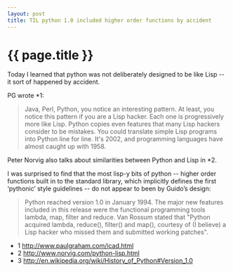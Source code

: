```yaml
---
layout: post
title: TIL python 1.0 included higher order functions by accident
---
```


# {{ page.title }}


Today I learned that python was not deliberately designed to be like Lisp -- it sort of happened by accident.

PG wrote \*1:

> Java, Perl, Python, you notice an interesting pattern. At least, you notice this pattern if you are a Lisp hacker. Each one is progressively more like Lisp. Python copies even features that many Lisp hackers consider to be mistakes. You could translate simple Lisp programs into Python line for line. It's 2002, and programming languages have almost caught up with 1958.

Peter Norvig also talks about similarities between Python and Lisp in \*2.

I was surprised to find that the most lisp-y bits of python -- higher order functions built in to the standard library, which implicitly defines the first ‘pythonic’ style guidelines -- do not appear to been by Guido’s design:

> Python reached version 1.0 in January 1994. The major new features included in this release were the functional programming tools lambda, map, filter and reduce. Van Rossum stated that "Python acquired lambda, reduce(), filter() and map(), courtesy of (I believe) a Lisp hacker who missed them and submitted working patches".

- 1 http://www.paulgraham.com/icad.html
- 2 http://www.norvig.com/python-lisp.html
- 3 http://en.wikipedia.org/wiki/History_of_Python#Version_1.0
